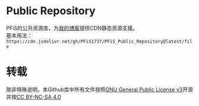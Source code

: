 # Public Repository
PFiS的公共资源库，为[我的博客](http://pfis.infinityfreeapp.com/)提供CDN静态资源支援。<br />
基本用法：``https://cdn.jsdelivr.net/gh/PFiS1737/PFiS_Public_Repository@latest/file``
# 转载
除非特殊说明，本Github库中所有文件按照[GNU General Public License v3](http://www.gnu.org/licenses/gpl-3.0.html)开源并按[CC BY-NC-SA 4.0](https://creativecommons.org/licenses/by-nc-sa/4.0/deed.zh)
